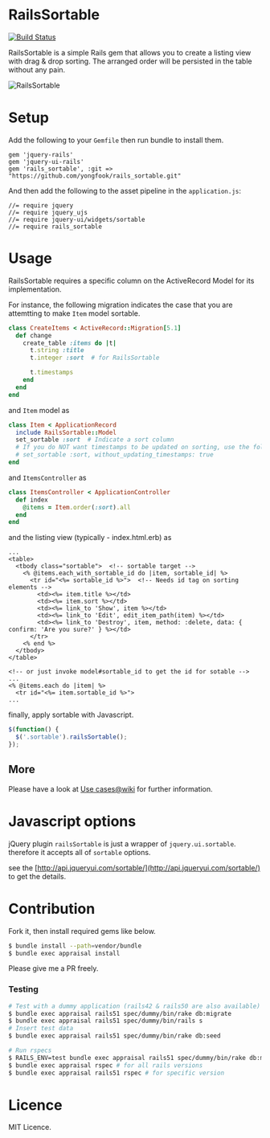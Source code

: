 # RailsSortable
[![Build Status](https://travis-ci.org/itmammoth/rails_sortable.svg?branch=use_travis_ci)](https://travis-ci.org/itmammoth/rails_sortable)

RailsSortable is a simple Rails gem that allows you to create a listing view with drag & drop sorting. The arranged order will be persisted in the table without any pain.

![RailsSortable](https://raw.githubusercontent.com/itmammoth/rails_sortable/master/rails_sortable.gif "RailsSortable")

# Setup

Add the following to your `Gemfile` then run bundle to install them.
```
gem 'jquery-rails'
gem 'jquery-ui-rails'
gem 'rails_sortable', :git => "https://github.com/yongfook/rails_sortable.git"
```

And then add the following to the asset pipeline in the `application.js`:
```
//= require jquery
//= require jquery_ujs
//= require jquery-ui/widgets/sortable
//= require rails_sortable
```

# Usage

RailsSortable requires a specific column on the ActiveRecord Model for its implementation.

For instance, the following migration indicates the case that you are attemtting to make `Item` model sortable.

```ruby
class CreateItems < ActiveRecord::Migration[5.1]
  def change
    create_table :items do |t|
      t.string :title
      t.integer :sort  # for RailsSortable

      t.timestamps
    end
  end
end
```
and `Item` model as
```ruby
class Item < ApplicationRecord
  include RailsSortable::Model
  set_sortable :sort  # Indicate a sort column
  # If you do NOT want timestamps to be updated on sorting, use the following option.
  # set_sortable :sort, without_updating_timestamps: true
end
```
and `ItemsController` as
```ruby
class ItemsController < ApplicationController
  def index
    @items = Item.order(:sort).all
  end
end
```

and the listing view (typically - index.html.erb) as
```erb
...
<table>
  <tbody class="sortable">  <!-- sortable target -->
    <% @items.each_with_sortable_id do |item, sortable_id| %>
      <tr id="<%= sortable_id %>">  <!-- Needs id tag on sorting elements -->
        <td><%= item.title %></td>
        <td><%= item.sort %></td>
        <td><%= link_to 'Show', item %></td>
        <td><%= link_to 'Edit', edit_item_path(item) %></td>
        <td><%= link_to 'Destroy', item, method: :delete, data: { confirm: 'Are you sure?' } %></td>
      </tr>
    <% end %>
  </tbody>
</table>

<!-- or just invoke model#sortable_id to get the id for sotable -->
...
<% @items.each do |item| %>
  <tr id="<%= item.sortable_id %>">
...
```

finally, apply sortable with Javascript.

```javascript
$(function() {
  $('.sortable').railsSortable();
});
```

## More
Please have a look at [Use cases@wiki](https://github.com/itmammoth/rails_sortable/wiki#use-cases) for further information.

# Javascript options
jQuery plugin `railsSortable` is just a wrapper of `jquery.ui.sortable`. therefore it accepts all of `sortable` options.

see the [http://api.jqueryui.com/sortable/](http://api.jqueryui.com/sortable/) to get the details.

# Contribution

Fork it, then install required gems like below.
```bash
$ bundle install --path=vendor/bundle
$ bundle exec appraisal install
```

Please give me a PR freely.

### Testing
```bash
# Test with a dummy application (rails42 & rails50 are also available)
$ bundle exec appraisal rails51 spec/dummy/bin/rake db:migrate
$ bundle exec appraisal rails51 spec/dummy/bin/rails s
# Insert test data
$ bundle exec appraisal rails51 spec/dummy/bin/rake db:seed

# Run rspecs
$ RAILS_ENV=test bundle exec appraisal rails51 spec/dummy/bin/rake db:migrate
$ bundle exec appraisal rspec # for all rails versions
$ bundle exec appraisal rails51 rspec # for specific version
```

# Licence

MIT Licence.

